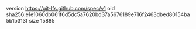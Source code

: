 version https://git-lfs.github.com/spec/v1
oid sha256:e1e1060db061f6d5dc5a7620bd37a5676189e716f2463dbed80154ba5b1b313f
size 15885
